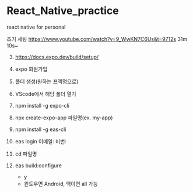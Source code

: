 # React_Native_practice
react native for personal 

초기 세팅
https://www.youtube.com/watch?v=9_WwKN7C6Us&t=9712s
31m 10s~ 

3. https://docs.expo.dev/build/setup/

0. expo 회원가입
1. 폴더 생성(원하는 프젝명으로)
2. VScode에서 해당 폴더 열기
3. npm install -g expo-cli
4. npx create-expo-app 파일명(ex. my-app)
5. npm install -g eas-cli
6. eas login
	이메일:
	비번:
7. cd 파일명
8. eas build:configure
	- y
	- 윈도우면 Android, 맥이면 all 가능
